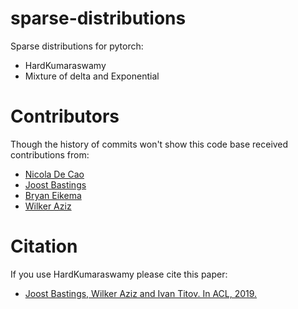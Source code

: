 # sparse-distributions

Sparse distributions for pytorch:

* HardKumaraswamy
* Mixture of delta and Exponential


# Contributors

Though the history of commits won't show this code base received contributions from:

* [Nicola De Cao](https://github.com/nicola-decao)
* [Joost Bastings](https://github.com/bastings)
* [Bryan Eikema](https://github.com/roxot)
* [Wilker Aziz](https://github.com/wilkeraziz)

# Citation

If you use HardKumaraswamy please cite this paper:

* [Joost Bastings, Wilker Aziz and Ivan Titov. In ACL, 2019.](https://www.aclweb.org/anthology/P19-1284)
